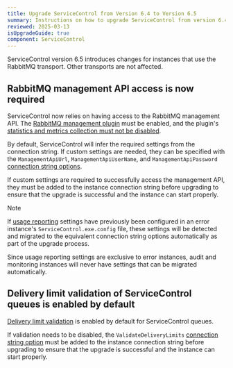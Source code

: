```yaml
---
title: Upgrade ServiceControl from Version 6.4 to Version 6.5
summary: Instructions on how to upgrade ServiceControl from version 6.4 to 6.5
reviewed: 2025-03-13
isUpgradeGuide: true
component: ServiceControl
---
```


ServiceControl version 6.5 introduces changes for instances that use the RabbitMQ transport. Other transports are not affected.

## RabbitMQ management API access is now required

ServiceControl now relies on having access to the RabbitMQ management API. The [RabbitMQ management plugin](https://www.rabbitmq.com/docs/management) must be enabled, and the plugin's [statistics and metrics collection must not be disabled](https://www.rabbitmq.com/docs/management#disable-stats). 

By default, ServiceControl will infer the required settings from the connection string. If custom settings are needed, they can be specified with the `ManagementApiUrl`, `ManagementApiUserName`, and `ManagementApiPassword` [connection string options](/servicecontrol/transports.md#rabbitmq).

If custom settings are required to successfully access the management API, they must be added to the instance connection string before upgrading to ensure that the upgrade is successful and the instance can start properly.

> [!NOTE]
> If [usage reporting](/servicecontrol/servicecontrol-instances/configuration.md#usage-reporting-when-using-the-rabbitmq-transport) settings have previously been configured in an error instance's `ServiceControl.exe.config` file, these settings will be detected and migrated to the equivalent connection string options automatically as part of the upgrade process.
>
>Since usage reporting settings are exclusive to error instances, audit and monitoring instances will never have settings that can be migrated automatically.

## Delivery limit validation of ServiceControl queues is enabled by default

[Delivery limit validation](/transports/rabbitmq/connection-settings.md#delivery-limit-validation) is enabled by default for ServiceControl queues.

If validation needs to be disabled, the `ValidateDeliveryLimits` [connection string option](/servicecontrol/transports.md#rabbitmq) must be added to the instance connection string before upgrading to ensure that the upgrade is successful and the instance can start properly.